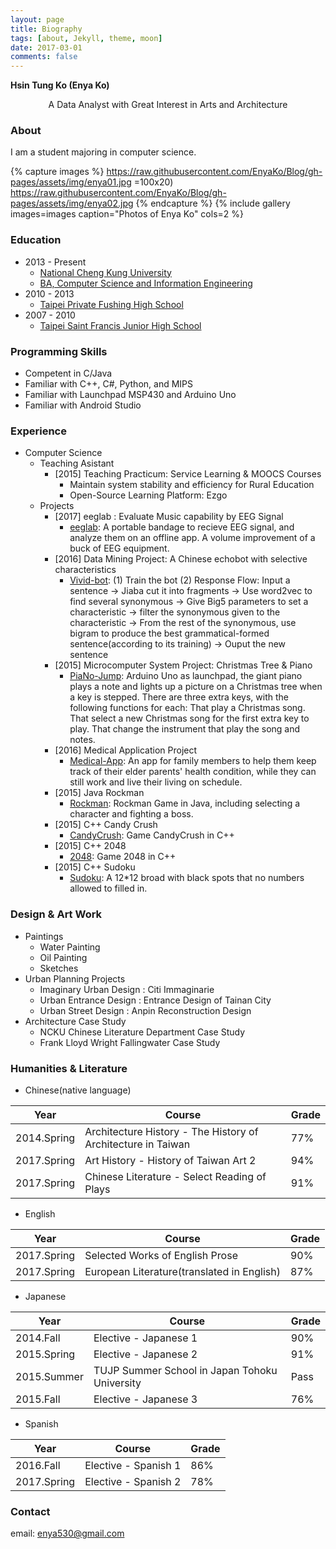 ```yaml
---
layout: page
title: Biography
tags: [about, Jekyll, theme, moon]
date: 2017-03-01
comments: false
---
```


**Hsin Tung Ko (Enya Ko)**
<center> A Data Analyst with Great Interest in Arts and Architecture </center>

### About
I am a student majoring in computer science.

{% capture images %}
    https://raw.githubusercontent.com/EnyaKo/Blog/gh-pages/assets/img/enya01.jpg =100x20)
    https://raw.githubusercontent.com/EnyaKo/Blog/gh-pages/assets/img/enya02.jpg
{% endcapture %}
{% include gallery images=images caption="Photos of Enya Ko" cols=2 %}

### Education
- 2013 - Present
    - [National Cheng Kung University](http://web.ncku.edu.tw/bin/home.php?Lang=en)
    - [BA, Computer Science and Information Engineering](http://www.csie.ncku.edu.tw/ncku_csie/?lang=en)
- 2010 - 2013
    - [Taipei Private Fushing High School](http://www.fhjh.tp.edu.tw/dispPageBox/mainHP.aspx?ddsPageID=MAINHP)
- 2007 - 2010
    - [Taipei Saint Francis Junior High School](http://www.sfh.tp.edu.tw/)

### Programming Skills 
* Competent in C/Java
* Familiar with C++, C#, Python, and MIPS
* Familiar with Launchpad MSP430 and Arduino Uno
* Familiar with Android Studio

### Experience
- Computer Science 
    - Teaching Asistant
        - [2015] Teaching Practicum: Service Learning & MOOCS Courses
            - Maintain system stability and efficiency for Rural Education
            - Open-Source Learning Platform: Ezgo
    - Projects
        - [2017] eeglab : Evaluate Music capability by EEG Signal
            - <a href="https://github.com/EnyaKo/eeglab">eeglab</a>: A portable bandage to recieve EEG signal, and analyze them on an offline app. A volume improvement of a buck of EEG equipment. 
        - [2016] Data Mining Project: A Chinese echobot with selective characteristics 
            - <a href="https://github.com/Lee-W/vivid-bot">Vivid-bot</a>: (1) Train the bot (2) Response Flow: Input a sentence -> Jiaba cut it into fragments -> Use word2vec to find several synonymous -> Give Big5 parameters to set a characteristic -> filter the synonymous given to the characteristic -> From the rest of the synonymous, use bigram to produce the best grammatical-formed sentence(according to its training) -> Ouput the new sentence 
        - [2015] Microcomputer System Project: Christmas Tree & Piano
            - <a href="https://github.com/EnyaKo/PiaNo-Jump">PiaNo-Jump</a>: Arduino Uno as launchpad, the giant piano plays a note and lights up a picture on a Christmas tree when a key is stepped. There are three extra keys, with the following functions for each: That play a Christmas song. That select a new Christmas song for the first extra key to play. That change the instrument that play the song and notes. 
        - [2016] Medical Application Project
            - <a href="https://github.com/EnyaKo/Medical-App">Medical-App</a>: An app for family members to help them keep track of their elder parents' health condition, while they can still work and live their living on schedule.
        - [2015] Java Rockman  
            - <a href="https://github.com/EnyaKo/Rockman">Rockman</a>: Rockman Game in Java, including selecting a character and fighting a boss.  
        - [2015] C++ Candy Crush
            - <a href="https://github.com/EnyaKo/CandyCrush">CandyCrush</a>: Game CandyCrush in C++ 
        - [2015] C++ 2048
            - <a href="https://github.com/EnyaKo/2048">2048</a>: Game 2048 in C++ 
        - [2015] C++ Sudoku
            - <a href="https://github.com/EnyaKo/Sudoku">Sudoku</a>: A 12*12 broad with black spots that no numbers allowed to filled in. 

### Design & Art Work
- Paintings
    - Water Painting
    - Oil Painting
    - Sketches
- Urban Planning Projects
    - Imaginary Urban Design : Citi Immaginarie 
    - Urban Entrance Design : Entrance Design of Tainan City 
    - Urban Street Design : Anpin Reconstruction Design
- Architecture Case Study
    - NCKU Chinese Literature Department Case Study
    - Frank Lloyd Wright Fallingwater Case Study

### Humanities & Literature
- Chinese(native language)

| Year        | Course                                                       | Grade |
|-------------|--------------------------------------------------------------|-------|
| 2014.Spring | Architecture History - The History of Architecture in Taiwan | 77%   |
| 2017.Spring | Art History - History of Taiwan Art 2                        | 94%   |
| 2017.Spring | Chinese Literature - Select Reading of Plays                 | 91%   |   

- English

| Year        | Course                                     | Grade |
|-------------|--------------------------------------------|-------|
| 2017.Spring | Selected Works of English Prose            | 90%   |
| 2017.Spring | European Literature(translated in English) | 87%   | 

- Japanese

| Year        | Course                                        | Grade |
|-------------|-----------------------------------------------|-------|
| 2014.Fall   | Elective - Japanese 1                         | 90%   |
| 2015.Spring | Elective - Japanese 2                         | 91%   |
| 2015.Summer | TUJP Summer School in Japan Tohoku University | Pass  |
| 2015.Fall   | Elective - Japanese 3                         | 76%   |
  
- Spanish

| Year        | Course               | Grade |
|-------------|----------------------|-------|
| 2016.Fall   | Elective - Spanish 1 | 86%   |
| 2017.Spring | Elective - Spanish 2 | 78%   |


### Contact
email: enya530@gmail.com
